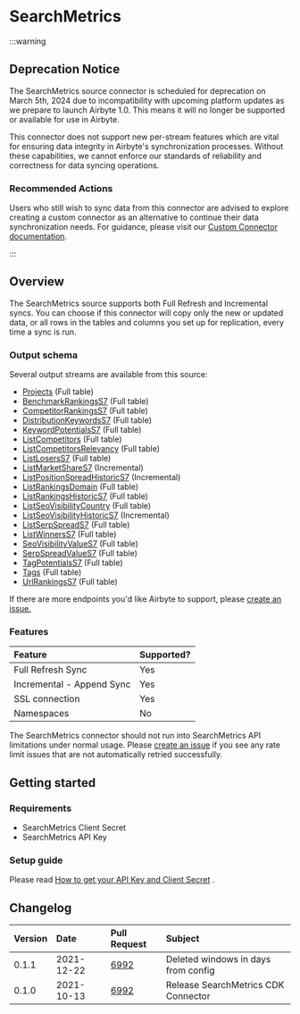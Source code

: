 # SearchMetrics

:::warning

## Deprecation Notice

The SearchMetrics source connector is scheduled for deprecation on March 5th, 2024 due to
incompatibility with upcoming platform updates as we prepare to launch Airbyte 1.0. This means it
will no longer be supported or available for use in Airbyte.

This connector does not support new per-stream features which are vital for ensuring data integrity
in Airbyte's synchronization processes. Without these capabilities, we cannot enforce our standards
of reliability and correctness for data syncing operations.

### Recommended Actions

Users who still wish to sync data from this connector are advised to explore creating a custom
connector as an alternative to continue their data synchronization needs. For guidance, please visit
our [Custom Connector documentation](https://docs.airbyte.com/connector-development/).

:::

## Overview

The SearchMetrics source supports both Full Refresh and Incremental syncs. You can choose if this
connector will copy only the new or updated data, or all rows in the tables and columns you set up
for replication, every time a sync is run.

### Output schema

Several output streams are available from this source:

- [Projects](https://developer.searchmetrics.com/docs/apiv4-documentation/ZG9jOjQwODQ5ODE-get-list-projects)
  \(Full table\)
- [BenchmarkRankingsS7](https://developer.searchmetrics.com/docs/apiv4-documentation/ZG9jOjQzNjc0NDY-get-list-benchmark-rankings-s7)
  \(Full table\)
- [CompetitorRankingsS7](https://developer.searchmetrics.com/docs/apiv4-documentation/ZG9jOjQzNjc0NDc-get-list-competitor-rankings-s7)
  \(Full table\)
- [DistributionKeywordsS7](https://developer.searchmetrics.com/docs/apiv4-documentation/ZG9jOjQzNjc0NDg-get-list-distribution-keywords-s7)
  \(Full table\)
- [KeywordPotentialsS7](https://developer.searchmetrics.com/docs/apiv4-documentation/ZG9jOjQzNjc0NTA-get-list-keyword-potentials-s7)
  \(Full table\)
- [ListCompetitors](https://developer.searchmetrics.com/docs/apiv4-documentation/ZG9jOjQwODQ5OTI-get-list-competitors)
  \(Full table\)
- [ListCompetitorsRelevancy](https://developer.searchmetrics.com/docs/apiv4-documentation/ZG9jOjQxODQxNjU-get-list-competitors-relevancy)
  \(Full table\)
- [ListLosersS7](https://developer.searchmetrics.com/docs/apiv4-documentation/ZG9jOjQzNjc0NTE-get-list-losers-s7)
  \(Full table\)
- [ListMarketShareS7](https://developer.searchmetrics.com/docs/apiv4-documentation/ZG9jOjQzNjc0NTI-get-list-market-share-s7)
  \(Incremental\)
- [ListPositionSpreadHistoricS7](https://developer.searchmetrics.com/docs/apiv4-documentation/ZG9jOjQzNjc0NTM-get-list-position-spread-historic-s7)
  \(Incremental\)
- [ListRankingsDomain](https://developer.searchmetrics.com/docs/apiv4-documentation/ZG9jOjQwODQ5OTg-get-list-rankings-domain)
  \(Full table\)
- [ListRankingsHistoricS7](https://developer.searchmetrics.com/docs/apiv4-documentation/ZG9jOjQzNjc0NTY-get-list-rankings-historic-s7)
  \(Full table\)
- [ListSeoVisibilityCountry](https://developer.searchmetrics.com/docs/apiv4-documentation/ZG9jOjQyMjg4NDk-get-list-seo-visibility-country)
  \(Full table\)
- [ListSeoVisibilityHistoricS7](https://developer.searchmetrics.com/docs/apiv4-documentation/ZG9jOjQzNjc0NTc-get-list-seo-visibility-historic-s7)
  \(Incremental\)
- [ListSerpSpreadS7](https://developer.searchmetrics.com/docs/apiv4-documentation/ZG9jOjQzNjc0NTg-get-list-serp-spread-s7)
  \(Full table\)
- [ListWinnersS7](https://developer.searchmetrics.com/docs/apiv4-documentation/ZG9jOjQzNjc0NjQ-get-list-winners-s7)
  \(Full table\)
- [SeoVisibilityValueS7](https://developer.searchmetrics.com/docs/apiv4-documentation/ZG9jOjQyMzQzMjk-get-value-seo-visibility)
  \(Full table\)
- [SerpSpreadValueS7](https://developer.searchmetrics.com/docs/apiv4-documentation/ZG9jOjQzNjc0Njc-get-value-serp-spread-s7)
  \(Full table\)
- [TagPotentialsS7](https://developer.searchmetrics.com/docs/apiv4-documentation/ZG9jOjQzNjc0NTk-get-list-tag-potentials-s7)
  \(Full table\)
- [Tags](https://developer.searchmetrics.com/docs/apiv4-documentation/ZG9jOjE4NzQ0ODMz-get-list-project-tags)
  \(Full table\)
- [UrlRankingsS7](https://developer.searchmetrics.com/docs/apiv4-documentation/ZG9jOjQzNjc0NjM-get-list-url-rankings-s7)
  \(Full table\)

If there are more endpoints you'd like Airbyte to support, please
[create an issue.](https://github.com/airbytehq/airbyte/issues/new/choose)

### Features

| Feature                   | Supported? |
| :------------------------ | :--------- |
| Full Refresh Sync         | Yes        |
| Incremental - Append Sync | Yes        |
| SSL connection            | Yes        |
| Namespaces                | No         |

The SearchMetrics connector should not run into SearchMetrics API limitations under normal usage.
Please [create an issue](https://github.com/airbytehq/airbyte/issues) if you see any rate limit
issues that are not automatically retried successfully.

## Getting started

### Requirements

- SearchMetrics Client Secret
- SearchMetrics API Key

### Setup guide

Please read
[How to get your API Key and Client Secret](https://developer.searchmetrics.com/docs/apiv4-documentation/ZG9jOjQ2Nzk1-getting-started)
.

## Changelog

| Version | Date       | Pull Request                                           | Subject                             |
| :------ | :--------- | :----------------------------------------------------- | :---------------------------------- |
| 0.1.1   | 2021-12-22 | [6992](https://github.com/airbytehq/airbyte/pull/6992) | Deleted windows in days from config |
| 0.1.0   | 2021-10-13 | [6992](https://github.com/airbytehq/airbyte/pull/6992) | Release SearchMetrics CDK Connector |
